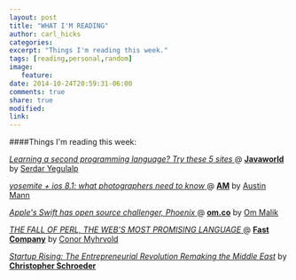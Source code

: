 ```yaml
---
layout: post
title: "WHAT I'M READING"
author: carl_hicks 
categories:
excerpt: "Things I'm reading this week."
tags: [reading,personal,random]
image:
   feature:
date: 2014-10-24T20:59:31-06:00
comments: true
share: true
modified:
link:
---
```


####Things I'm reading this week:

[ _Learning a second programming language? Try these 5 sites_ ](http://www.javaworld.com/article/2833812/learn-java/learning-a-second-programming-language-try-these-5-sites.html) @ [**Javaworld**](http://javaworld.com) by [Serdar Yegulalp](https://twitter.com/syegulalp)    

[ _yosemite + ios 8.1: what photographers need to know_ ](http://austinmann.com/trek/yosemite-ios-81-for-the-photographer) @ [**AM**](http://austinmann.com) by [Austin Mann](http://austinmann.com/profile)  

[ _Apple's Swift has open source challenger, Phoenix_ ](http://om.co/2014/10/21/swift-vs-phoenix-programming-language/) @ [**om.co**](http://om.co) by [Om Malik](http://om.co/about-om-malik/)  

[ _THE FALL OF PERL, THE WEB'S MOST PROMISING LANGUAGE_ ](http://m.fastcolabs.com/3026446/the-fall-of-perl-the-webs-most-promising-language) @ [**Fast Company**](http://fastcolabs.com) by [Conor Myhrvold](http://Twitter.com/Conormyhrvold)  

[ _Startup Rising: The Entrepreneurial Revolution Remaking the Middle East_](http://startuprisingbook.com) by [**Christopher Schroeder**](http://startrisingbook.com/meet-christopher)  
